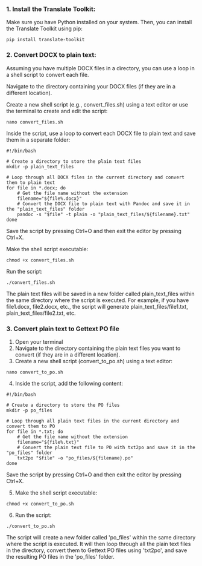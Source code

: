 

### 1. Install the Translate Toolkit:

Make sure you have Python installed on your system. Then, you can install the Translate Toolkit using pip:

```
pip install translate-toolkit

```


### 2. Convert DOCX to plain text:

Assuming you have multiple DOCX files in a directory, you can use a loop in a shell script to convert each file.

Navigate to the directory containing your DOCX files (if they are in a different location).

Create a new shell script (e.g., convert_files.sh) using a text editor or use the terminal to create and edit the script:

```
nano convert_files.sh

```

Inside the script, use a loop to convert each DOCX file to plain text and save them in a separate folder:


```
#!/bin/bash

# Create a directory to store the plain text files
mkdir -p plain_text_files

# Loop through all DOCX files in the current directory and convert them to plain text
for file in *.docx; do
    # Get the file name without the extension
    filename="${file%.docx}"
    # Convert the DOCX file to plain text with Pandoc and save it in the "plain_text_files" folder
    pandoc -s "$file" -t plain -o "plain_text_files/${filename}.txt"
done

```

Save the script by pressing Ctrl+O and then exit the editor by pressing Ctrl+X.

Make the shell script executable:
```
chmod +x convert_files.sh

```

Run the script:

```
./convert_files.sh
```
The plain text files will be saved in a new folder called plain_text_files within the same directory where the script is executed. For example, if you have file1.docx, file2.docx, etc., the script will generate plain_text_files/file1.txt, plain_text_files/file2.txt, etc.



### 3. Convert plain text to Gettext PO file

1. Open your terminal
2. Navigate to the directory containing the plain text files you want to convert (if they are in a different location).
3. Create a new shell script (convert_to_po.sh) using a text editor:
```
nano convert_to_po.sh

```
4. Inside the script, add the following content:
```
#!/bin/bash

# Create a directory to store the PO files
mkdir -p po_files

# Loop through all plain text files in the current directory and convert them to PO
for file in *.txt; do
    # Get the file name without the extension
    filename="${file%.txt}"
    # Convert the plain text file to PO with txt2po and save it in the "po_files" folder
    txt2po "$file" -o "po_files/${filename}.po"
done

```

Save the script by pressing Ctrl+O and then exit the editor by pressing Ctrl+X.

5. Make the shell script executable:

```
chmod +x convert_to_po.sh

```
6. Run the script:
```
./convert_to_po.sh
```


The script will create a new folder called 'po_files' within the same directory where the script is executed. It will then loop through all the plain text files in the directory, convert them to Gettext PO files using 'txt2po', and save the resulting PO files in the 'po_files' folder.
